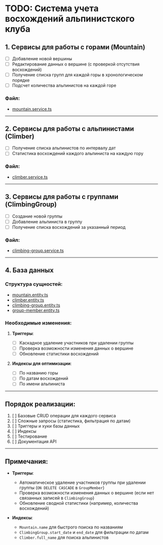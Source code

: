 # TODO: Система учета восхождений альпинистского клуба

## 1. Сервисы для работы с горами (Mountain)

- [ ] Добавление новой вершины
- [ ] Редактирование данных о вершине (с проверкой отсутствия восхождений)
- [ ] Получение списка групп для каждой горы в хронологическом порядке
- [ ] Подсчет количества альпинистов на каждой горе

### Файл:

- [mountain.service.ts](g:\Self_Improvement\Pet-Projects\mountain-managment\backend\src\mountain\mountain.service.ts)

---

## 2. Сервисы для работы с альпинистами (Climber)

- [ ] Получение списка альпинистов по интервалу дат
- [ ] Статистика восхождений каждого альпиниста на каждую гору

### Файл:

- [climber.service.ts](g:\Self_Improvement\Pet-Projects\mountain-managment\backend\src\climber\climber.service.ts)

---

## 3. Сервисы для работы с группами (ClimbingGroup)

- [ ] Создание новой группы
- [ ] Добавление альпиниста в группу
- [ ] Получение списка восхождений за указанный период

### Файл:

- [climbing-group.service.ts](g:\Self_Improvement\Pet-Projects\mountain-managment\backend\src\climbing-group\climbing-group.service.ts)

---

## 4. База данных

### Структура сущностей:

- [mountain.entity.ts](g:\Self_Improvement\Pet-Projects\mountain-managment\backend\src\mountain\entity\mountain.entity.ts)
- [climber.entity.ts](g:\Self_Improvement\Pet-Projects\mountain-managment\backend\src\climber\entity\climber.entity.ts)
- [climbing-group.entity.ts](g:\Self_Improvement\Pet-Projects\mountain-managment\backend\src\climbing-group\entity\climbing-group.entity.ts)
- [group-member.entity.ts](g:\Self_Improvement\Pet-Projects\mountain-managment\backend\src\climbing-group\entity\group-member.entity.ts)

### Необходимые изменения:

1. **Триггеры**:

    - [ ] Каскадное удаление участников при удалении группы
    - [ ] Проверка возможности изменения данных о вершине
    - [ ] Обновление статистики восхождений

2. **Индексы для оптимизации**:
    - [ ] По названию горы
    - [ ] По датам восхождений
    - [ ] По имени альпиниста

---

## Порядок реализации:

1. [ ] Базовые CRUD операции для каждого сервиса
2. [ ] Сложные запросы (статистика, фильтрация по датам)
3. [ ] Триггеры и хуки базы данных
4. [ ] Индексы
5. [ ] Тестирование
6. [ ] Документация API

---

## Примечания:

- **Триггеры**:

    - Автоматическое удаление участников группы при удалении группы (`ON DELETE CASCADE` в `GroupMember`)
    - Проверка возможности изменения данных о вершине (если нет связанных записей в `ClimbingGroup`)
    - Обновление сводной статистики (например, количества восхождений)

- **Индексы**:
    - `Mountain.name` для быстрого поиска по названиям
    - `ClimbingGroup.start_date` и `end_date` для фильтрации по датам
    - `Climber.full_name` для поиска альпинистов

